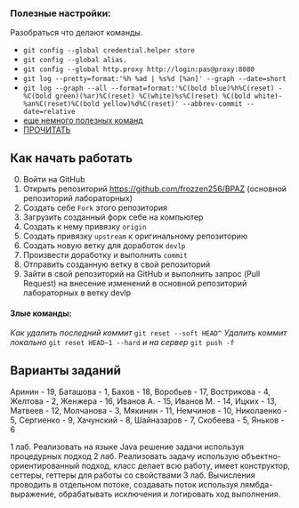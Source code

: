  
### Полезные настройки:
 Разобраться что делают команды.
 - `git config --global credential.helper store` 
 - `git config --global alias.`
 - `git config --global http.proxy http://login:pas@proxy:8080`
 - `git log --pretty=format:'%h %ad | %s%d [%an]' --graph --date=short`
 - `git log --graph --all --format=format:'%C(bold blue)%h%C(reset) - %C(bold green)(%ar)%C(reset) %C(white)%s%C(reset) %C(bold white)- %an%C(reset)%C(bold yellow)%d%C(reset)' --abbrev-commit --date=relative`
 - [еще немного полезных команд](https://tproger.ru/translations/most-common-git-screwupsquestions-and-solutions/amp/)
 - [ПРОЧИТАТЬ](https://habr.com/post/125999/)
 
## Как начать работать
 
 0. Войти на GitHub
 1. Открыть репозиторий <https://github.com/frozzen256/BPAZ> (основной репозиторий лабораторных)
 2. Создать себе `Fork` этого репозитория
 3. Загрузить созданный форк себе на компьютер
 4. Создать к нему привязку `origin`
 5. Создать привязку `upstream` к оригинальному репозиторию 
 6. Создать новую ветку для доработок `devlp` 
 7. Произвести доработку и выполнить `commit`
 8. Отправить созданную ветку в свой репозиторий 
 9. Зайти в свой репозиторий на GitHub и выполнить запрос (Pull Request) на внесение изменений в основной репозиторий лабораторных в ветку devlp

#### Злые команды:

_Как удалить последний коммит_
 `git reset --soft HEAD^`
_Удалить коммит локально_
 `git reset HEAD~1 --hard`
_и на сервер_
 `git push -f`

## Варианты заданий

Аринин - 19, Баташова - 1, Бахов - 18, Воробьев - 17, Вострикова - 4, Желтова - 2, Женжера - 16, Иванов А. - 15, Иванов М. - 14, Ицких - 13, Матвеев - 12, Молчанова - 3, Мякинин - 11, Немчинов - 10, Николаенко - 5, Сергиенко - 9, Хачунский - 8, Шайназаров - 7, Скобеева - 5, Яньков - 6

1 лаб. Реализовать на языке Java решение задачи используя процедурных подход
2 лаб. Реализовать задачу использую объектно-ориентированный подход, класс делает всю работу, имеет конструктор, сеттеры, геттеры для работы со свойствами
3 лаб. Вычисления проводить в отдельном потоке, создавать поток используя лямбда-выражение, обрабатывать исключения и логировать ход выполнения.
